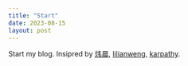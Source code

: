 ```yaml
---
title: "Start"
date: 2023-08-15
layout: post
---
```


Start my blog. Insipred by [炜晨](https://weichen.blog/cn/blog/), [lilianweng](https://lilianweng.github.io/), [karpathy](http://karpathy.github.io/).
